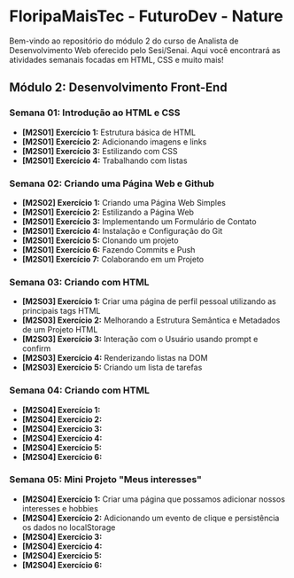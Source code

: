 # FloripaMaisTec - FuturoDev - Nature

Bem-vindo ao repositório do módulo 2 do curso de Analista de Desenvolvimento Web oferecido pelo Sesi/Senai. Aqui você encontrará as atividades semanais focadas em HTML, CSS e muito mais!

## Módulo 2: Desenvolvimento Front-End

### Semana 01: Introdução ao HTML e CSS
- **[M2S01] Exercício 1:** Estrutura básica de HTML
- **[M2S01] Exercício 2:** Adicionando imagens e links
- **[M2S01] Exercício 3:** Estilizando com CSS
- **[M2S01] Exercício 4:** Trabalhando com listas

### Semana 02: Criando uma Página Web e Github
- **[M2S02] Exercício 1:** Criando uma Página Web Simples
- **[M2S01] Exercício 2:** Estilizando a Página Web
- **[M2S01] Exercício 3:** Implementando um Formulário de Contato
- **[M2S01] Exercício 4:** Instalação e Configuração do Git
- **[M2S01] Exercício 5:** Clonando um projeto
- **[M2S01] Exercício 6:** Fazendo Commits e Push
- **[M2S01] Exercício 7:** Colaborando em um Projeto

### Semana 03: Criando com HTML
- **[M2S03] Exercício 1:** Criar uma página de perfil pessoal utilizando as principais tags HTML
- **[M2S03] Exercício 2:** Melhorando a Estrutura Semântica e Metadados de um Projeto HTML
- **[M2S03] Exercício 3:** Interação com o Usuário usando prompt e confirm
- **[M2S03] Exercício 4:** Renderizando listas na DOM
- **[M2S03] Exercício 5:** Criando um lista de tarefas

### Semana 04: Criando com HTML
- **[M2S04] Exercício 1:** 
- **[M2S04] Exercício 2:** 
- **[M2S04] Exercício 3:** 
- **[M2S04] Exercício 4:** 
- **[M2S04] Exercício 5:** 
- **[M2S04] Exercício 6:** 

### Semana 05: Mini Projeto "Meus interesses"
- **[M2S04] Exercício 1:** Criar uma página que possamos adicionar nossos interesses e hobbies
- **[M2S04] Exercício 2:** Adicionando um evento de clique e persistência os dados no localStorage
- **[M2S04] Exercício 3:** 
- **[M2S04] Exercício 4:** 
- **[M2S04] Exercício 5:** 
- **[M2S04] Exercício 6:** 



